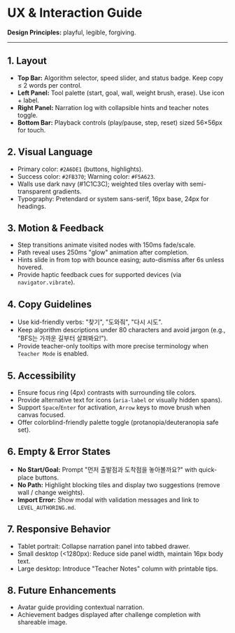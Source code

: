 # UX & Interaction Guide

**Design Principles:** playful, legible, forgiving.

---

## 1. Layout
- **Top Bar:** Algorithm selector, speed slider, and status badge. Keep copy ≤ 2 words per control.
- **Left Panel:** Tool palette (start, goal, wall, weight brush, erase). Use icon + label.
- **Right Panel:** Narration log with collapsible hints and teacher notes toggle.
- **Bottom Bar:** Playback controls (play/pause, step, reset) sized 56×56px for touch.

## 2. Visual Language
- Primary color: `#2A6DE1` (buttons, highlights).
- Success color: `#2FB370`; Warning color: `#F5A623`.
- Walls use dark navy (#1C1C3C); weighted tiles overlay with semi-transparent gradients.
- Typography: Pretendard or system sans-serif, 16px base, 24px for headings.

## 3. Motion & Feedback
- Step transitions animate visited nodes with 150ms fade/scale.
- Path reveal uses 250ms "glow" animation after completion.
- Hints slide in from top with bounce easing; auto-dismiss after 6s unless hovered.
- Provide haptic feedback cues for supported devices (via `navigator.vibrate`).

## 4. Copy Guidelines
- Use kid-friendly verbs: "찾기", "도와줘", "다시 시도".
- Keep algorithm descriptions under 80 characters and avoid jargon (e.g., "BFS는 가까운 길부터 살펴봐요!").
- Provide teacher-only tooltips with more precise terminology when `Teacher Mode` is enabled.

## 5. Accessibility
- Ensure focus ring (4px) contrasts with surrounding tile colors.
- Provide alternative text for icons (`aria-label` or visually hidden spans).
- Support `Space`/`Enter` for activation, `Arrow` keys to move brush when canvas focused.
- Offer colorblind-friendly palette toggle (protanopia/deuteranopia safe set).

## 6. Empty & Error States
- **No Start/Goal:** Prompt "먼저 출발점과 도착점을 놓아볼까요?" with quick-place buttons.
- **No Path:** Highlight blocking tiles and display two suggestions (remove wall / change weights).
- **Import Error:** Show modal with validation messages and link to `LEVEL_AUTHORING.md`.

## 7. Responsive Behavior
- Tablet portrait: Collapse narration panel into tabbed drawer.
- Small desktop (<1280px): Reduce side panel width, maintain 16px body text.
- Large desktop: Introduce "Teacher Notes" column with printable tips.

## 8. Future Enhancements
- Avatar guide providing contextual narration.
- Achievement badges displayed after challenge completion with shareable image.
